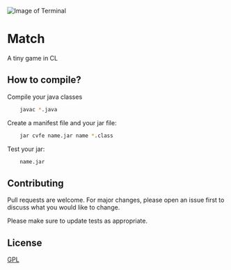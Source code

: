 
![Image of Terminal](https://image.freepik.com/iconos-gratis/ventanas-terminal_318-9332.jpg)
# Match
 A tiny game in CL

## How to compile?
Compile your java classes
```bash
    javac *.java
```
Create a manifest file and your jar file:
```bash
    jar cvfe name.jar name *.class
```
Test your jar:
```bash
    name.jar
```


## Contributing
Pull requests are welcome. For major changes, please open an issue first to discuss what you would like to change.

Please make sure to update tests as appropriate.
 ## License
[GPL](https://www.gnu.org/licenses/gpl-3.0.html) 
